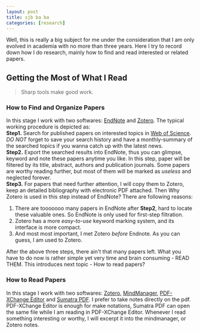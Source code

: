 ```yaml
---
layout: post
title: sjb ba ba
categories: [research]
---
```


Well, this is really a big subject for me under the consideration that I am only evolved in academia with no more than three years. Here I try to record down how I do research, mainly how to find and read interested or related papers.

## Getting the Most of What I Read 

> Sharp tools make good work.

### How to Find and Organize Papers
In this stage I work with two softwares: [EndNote](http://endnote.com/) and [Zotero](https://www.zotero.org/). The typical working procedure is depicted as:   
**Step1.** Search for published papers on interested topics in [Web of Science](https://webofknowledge.com/). *DO NOT* forget to save your search history and have a monthly-summary of the searched topics if you wanna catch up with the latest news.   
**Step2.** Export the searched results into EndNote, thus you can glimpse, keyword and note these papers anytime you like. In this step, paper will be filtered by its title, abstract, authors and publication journals. Some papers are worthy reading further, but most of them will be marked as *useless* and neglected forever.   
**Step3.** For papers that need further attention, I will copy them to Zotero, keep an detailed bibliography with electronic PDF attached. Then Why Zotero is used in this step instead of EndNote? There are following reasons:

1. There are tooooooo many papers in EndNote after **Step2**, hard to locate these valuable ones. So EndNote is only used for first-step filtration.
2. Zotero has a more *easy-to-use* keyword marking system, and its interface is more compact.
3. And most most important, I met Zotero *before* Endnote. As you can guess, I am used to Zotero.   

After the above three steps, there ain't that many papers left. What you have to do now is rather simple yet very time and brain consuming - READ THEM. This introduces next topic - How to read papers?

### How to Read Papers

In this stage I work with two softwares: [Zotero](https://www.zotero.org/), [MindManager](https://www.mindjet.com/mindmanager/), [PDF-XChange Editor](http://www.tracker-software.com/product/pdf-xchange-editor) and [Sumatra PDF](http://www.sumatrapdfreader.org/free-pdf-reader.html). 
I prefer to take notes directly on the pdf. PDF-XChange Editor is enough for make notations, Sumatra PDF can open the same file while I am reading in PDF-XChange Editor. Whenever I read something interesting or worthy, I will excerpt it into the mindmanager, or Zotero notes. 
